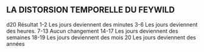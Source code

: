 ## LA DISTORSION TEMPORELLE DU FEYWILD

d20 Résultat
1-2 Les jours deviennent des minutes
3-6 Les jours deviennent des heures.
7-13 Aucun changement
14-17 Les jours deviennent des semaines
18-19 Les jours deviennent des mois
20 Les jours deviennent des années